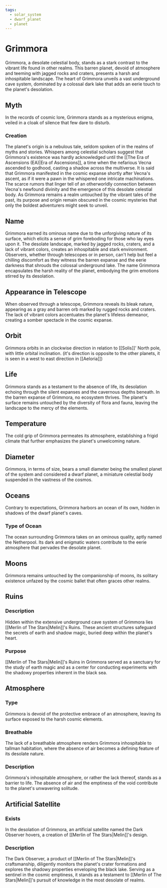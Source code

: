 ```yaml
---
tags:
  - solar_system
  - dwarf_planet
  - planet
---
```

# Grimmora

Grimmora, a desolate celestial body, stands as a stark contrast to the vibrant life found in other realms. This barren planet, devoid of atmosphere and teeming with jagged rocks and craters, presents a harsh and inhospitable landscape. The heart of Grimmora unveils a vast underground cave system, dominated by a colossal dark lake that adds an eerie touch to the planet's desolation.

## Myth

In the records of cosmic lore, Grimmora stands as a mysterious enigma, veiled in a cloak of silence that few dare to disturb. 

### Creation

The planet's origin is a nebulous tale, seldom spoken of in the realms of myths and stories. Whispers among celestial scholars suggest that Grimmora's existence was hardly acknowledged until the [[The Era of Ascensions (EA)|Era of Ascensions]], a time when the nefarious Vecna ascended to godhood, casting a shadow across the multiverse. It is said that Grimmora manifested in the cosmic expanse shortly after Vecna's ascent, as if it were a pawn in the whispered one intricate machinations. The scarce rumors that linger tell of an otherworldly connection between Vecna's newfound divinity and the emergence of this desolate celestial body. As Grimmora remains a realm untouched by the vibrant tales of the past, its purpose and origin remain obscured in the cosmic mysteries that only the boldest adventurers might seek to unveil.

## Name

Grimmora earned its ominous name due to the unforgiving nature of its surface, which elicits a sense of grim foreboding for those who lay eyes upon it. The desolate landscape, marked by jagged rocks, craters, and a lack of vibrant colors, creates an inhospitable and stark environment. Observers, whether through telescopes or in person, can't help but feel a chilling discomfort as they witness the barren expanse and the eerie darkness that shrouds the colossal underground lake. The name Grimmora encapsulates the harsh reality of the planet, embodying the grim emotions stirred by its desolation.

## Appearance in Telescope

When observed through a telescope, Grimmora reveals its bleak nature, appearing as a gray and barren orb marked by rugged rocks and craters. The lack of vibrant colors accentuates the planet's lifeless demeanor, creating a somber spectacle in the cosmic expanse.

## Orbit

Grimmora orbits in an clockwise direction in relation to [[Solis]]' North pole, with little orbital inclination. (it's direction is opposite to the other planets, it is seen in a west to east direction in [[Aeloria]])

## Life

Grimmora stands as a testament to the absence of life, its desolation echoing through the silent expanses and the cavernous depths beneath. In the barren expanse of Grimmora, no ecosystem thrives. The planet's surface remains untouched by the diversity of flora and fauna, leaving the landscape to the mercy of the elements.

## Temperature

The cold grip of Grimmora permeates its atmosphere, establishing a frigid climate that further emphasizes the planet's unwelcoming nature.

## Diameter

Grimmora, in terms of size, bears a small diameter being the smallest planet of the system and considered a dwarf planet, a miniature celestial body suspended in the vastness of the cosmos.

## Oceans

Contrary to expectations, Grimmora harbors an ocean of its own, hidden in shadows of the dwarf planet's caves.

### Type of Ocean

The ocean surrounding Grimmora takes on an ominous quality, aptly named the Netherpool. Its dark and enigmatic waters contribute to the eerie atmosphere that pervades the desolate planet.

## Moons

Grimmora remains untouched by the companionship of moons, its solitary existence unfazed by the cosmic ballet that often graces other realms.

## Ruins

### Description

Hidden within the extensive underground cave system of Grimmora lies [[Merlin of The Stars|Melin]]'s Ruins. These ancient structures safeguard the secrets of earth and shadow magic, buried deep within the planet's heart.

### Purpose

[[Merlin of The Stars|Melin]]'s Ruins in Grimmora served as a sanctuary for the study of earth magic and as a center for conducting experiments with the shadowy properties inherent in the black sea.

## Atmosphere

### Type

Grimmora is devoid of the protective embrace of an atmosphere, leaving its surface exposed to the harsh cosmic elements.

### Breathable

The lack of a breathable atmosphere renders Grimmora inhospitable to tallman habitation, where the absence of air becomes a defining feature of its desolate nature.

### Description

Grimmora's inhospitable atmosphere, or rather the lack thereof, stands as a barrier to life. The absence of air and the emptiness of the void contribute to the planet's unwavering solitude.

## Artificial Satellite

### Exists

In the desolation of Grimmora, an artificial satellite named the Dark Observer hovers, a creation of [[Merlin of The Stars|Melin]]'s design.

### Description

The Dark Observer, a product of [[Merlin of The Stars|Melin]]'s craftsmanship, diligently monitors the planet's crater formations and explores the shadowy properties enveloping the black lake. Serving as a sentinel in the cosmic emptiness, it stands as a testament to [[Merlin of The Stars|Melin]]'s pursuit of knowledge in the most desolate of realms.